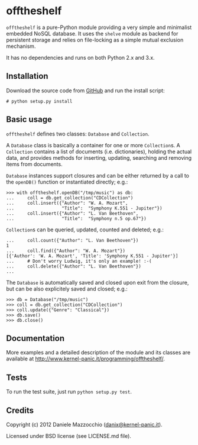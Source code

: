 offtheshelf
===========

`offtheshelf` is a pure-Python module providing a very simple and minimalist
embedded NoSQL database. It uses the `shelve` module as backend for persistent
storage and relies on file-locking as a simple mutual exclusion mechanism.

It has no dependencies and runs on both Python 2.x and 3.x.


Installation
------------
Download the source code from [GitHub](https://github.com/dotpy/offtheshelf)
and run the install script:

    # python setup.py install


Basic usage
-----------
`offtheshelf` defines two classes: `Database` and `Collection`.

A `Database` class is basically a container for one or more `Collection`s. A
`Collection` contains a list of documents (i.e. dictionaries), holding the
actual data, and provides methods for inserting, updating, searching and
removing items from documents.

`Database` instances support closures and can be either returned by a call to
the `openDB()` function or instantiated directly; e.g.:

    >>> with offtheshelf.openDB("/tmp/music") as db:
    ...     coll = db.get_collection("CDCollection")
    ...     coll.insert({"Author": "W. A. Mozart",
    ...                  "Title":  "Symphony K.551 - Jupiter"})
    ...     coll.insert({"Author": "L. Van Beethoven",
    ...                  "Title":  "Symphony n.5 op.67"})

`Collection`s can be queried, updated, counted and deleted; e.g.:

    ...     coll.count({"Author": "L. Van Beethoven"})
    1
    ...     coll.find({"Author": "W. A. Mozart"})
    [{'Author': 'W. A. Mozart', 'Title': 'Symphony K.551 - Jupiter'}]
    ...     # Don't worry Ludwig, it's only an example! :-(
    ...     coll.delete({"Author": "L. Van Beethoven"})
    ...

The `Database` is automatically saved and closed upon exit from the closure,
but can be also explicitely saved and closed; e.g.:

    >>> db = Database("/tmp/music")
    >>> coll = db.get_collection("CDCollection")
    >>> coll.update({"Genre": "Classical"})
    >>> db.save()
    >>> db.close()


Documentation
-------------
More examples and a detailed description of the module and its classes are
available at http://www.kernel-panic.it/programming/offtheshelf/.


Tests
-----
To run the test suite, just run `python setup.py test`.


Credits
-------
Copyright (c) 2012 Daniele Mazzocchio (danix@kernel-panic.it).

Licensed under BSD license (see LICENSE.md file).
